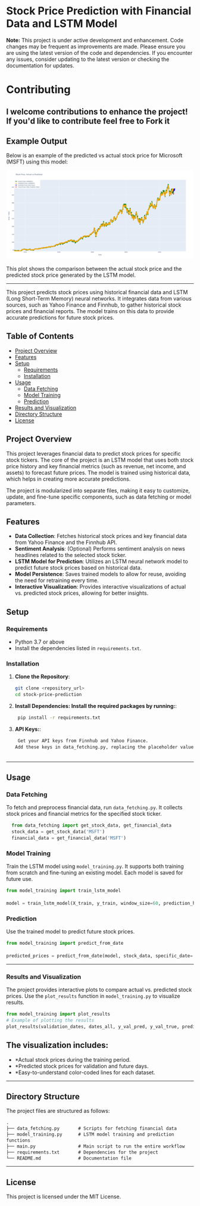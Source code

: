 # Stock Price Prediction with Financial Data and LSTM Model

**Note:** This project is under active development and enhancement. Code changes may be frequent as improvements are made. Please ensure you are using the latest version of the code and dependencies. If you encounter any issues, consider updating to the latest version or checking the documentation for updates.
# Contributing
I welcome contributions to enhance the project! If you'd like to contribute feel free to Fork it
---
## Example Output

Below is an example of the predicted vs actual stock price for Microsoft (MSFT) using this model:

![Example Plot for Microsoft](https://github.com/moeinp70/stock/blob/main/newplot.png)

This plot shows the comparison between the actual stock price and the predicted stock price generated by the LSTM model.

---

This project predicts stock prices using historical financial data and LSTM (Long Short-Term Memory) neural networks. It integrates data from various sources, such as Yahoo Finance and Finnhub, to gather historical stock prices and financial reports. The model trains on this data to provide accurate predictions for future stock prices.
## Table of Contents
- [Project Overview](#project-overview)
- [Features](#features)
- [Setup](#setup)
  - [Requirements](#requirements)
  - [Installation](#installation)
- [Usage](#usage)
  - [Data Fetching](#data-fetching)
  - [Model Training](#model-training)
  - [Prediction](#prediction)
- [Results and Visualization](#results-and-visualization)
- [Directory Structure](#directory-structure)
- [License](#license)

## Project Overview

This project leverages financial data to predict stock prices for specific stock tickers. The core of the project is an LSTM model that uses both stock price history and key financial metrics (such as revenue, net income, and assets) to forecast future prices. The model is trained using historical data, which helps in creating more accurate predictions.

The project is modularized into separate files, making it easy to customize, update, and fine-tune specific components, such as data fetching or model parameters.


## Features

- **Data Collection**: Fetches historical stock prices and key financial data from Yahoo Finance and the Finnhub API.
- **Sentiment Analysis**: (Optional) Performs sentiment analysis on news headlines related to the selected stock ticker.
- **LSTM Model for Prediction**: Utilizes an LSTM neural network model to predict future stock prices based on historical data.
- **Model Persistence**: Saves trained models to allow for reuse, avoiding the need for retraining every time.
- **Interactive Visualization**: Provides interactive visualizations of actual vs. predicted stock prices, allowing for better insights.

  
## Setup

### Requirements
- Python 3.7 or above
- Install the dependencies listed in `requirements.txt`.

### Installation

1. **Clone the Repository**:
   ```bash
   git clone <repository_url>
   cd stock-price-prediction

2. **Install Dependencies: Install the required packages by running:**:
   ```bash
    pip install -r requirements.txt
3. **API Keys:**:
   ```bash
    Get your API keys from Finnhub and Yahoo Finance.
   Add these keys in data_fetching.py, replacing the placeholder values.



---

## Usage

### Data Fetching
To fetch and preprocess financial data, run `data_fetching.py`. It collects stock prices and financial metrics for the specified stock ticker.

  ```python
    from data_fetching import get_stock_data, get_financial_data
    stock_data = get_stock_data('MSFT')
    financial_data = get_financial_data('MSFT')
 ```

### Model Training
Train the LSTM model using `model_training.py`. It supports both training from scratch and fine-tuning an existing model. Each model is saved for future use.
  ```python
from model_training import train_lstm_model

model = train_lstm_model(X_train, y_train, window_size=60, prediction_horizon=30, epochs=50)
  ```



### Prediction
Use the trained model to predict future stock prices.
  ```python
from model_training import predict_from_date

predicted_prices = predict_from_date(model, stock_data, specific_date='2024-10-13', prediction_horizon=30)
  ```

---

### Results and Visualization

The project provides interactive plots to compare actual vs. predicted stock prices. Use the `plot_results` function in `model_training.py` to visualize results.

  ```python
from model_training import plot_results
# Example of plotting the results
plot_results(validation_dates, dates_all, y_val_pred, y_val_true, prediction_dates=prediction_dates, y_pred=y_pred)
  ```

## The visualization includes:

- *Actual stock prices during the training period.
- *Predicted stock prices for validation and future days.
- *Easy-to-understand color-coded lines for each dataset.



---

## Directory Structure

The project files are structured as follows:

```plaintext
.
├── data_fetching.py       # Scripts for fetching financial data
├── model_training.py      # LSTM model training and prediction functions
├── main.py                # Main script to run the entire workflow
├── requirements.txt       # Dependencies for the project
└── README.md              # Documentation file
```


---

## License

This project is licensed under the MIT License.

